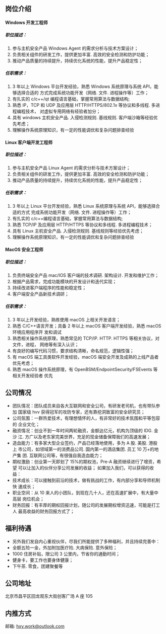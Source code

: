 ## 岗位介绍
#### Windows 开发工程师
##### 职位描述：
1. 参与主机安全产品 Windows Agent 的需求分析与技术方案设计；
2. 负责相关组件的研发工作，提供更加丰富. 高效的安全检测和防护功能；
3. 推动产品质量的持续提升，持续优化系统的性能，提升产品稳定性；
##### 任职需求：
1. 3 年以上 Windows 平台开发经验，熟悉 Windows 系统原理与系统 API，能够选择合适的
   方式完成系统功能开发（网络. 文件. 进程操作等）工作；
2. 有扎实的 c/c++/qt 编程语言基础，掌握常用算法与数据结构;
3. 熟悉 IP，TCP 和 UDP 及应用层 HTTP/HTTPS/802.1x 等协议和多线程. 多进程编程技术，
   对虚拟专用网络有经验者加分；
4. 具有 windows 主机安全产品. 入侵检测规则. 基线规则. 客户端沙箱等经验优先考虑；
5. 理解操作系统原理知识，有一定的性能调优和复杂问题排查经验  
#### Linux 客户端开发工程师
##### 职位描述：
1. 参与主机安全产品 Linux Agent 的需求分析与技术方案设计；
2. 负责相关组件的研发工作，提供更加丰富. 高效的安全检测和防护功能；
3. 推动产品质量的持续提升，持续优化系统的性能，提升产品稳定性；
##### 任职需求：
1. 3 年以上 Linux 平台开发经验，熟悉 Linux 系统原理与系统 API，能够选择合适的方式
完成系统功能开发（网络. 文件. 进程操作等）工作；
2. 有扎实的 c/c++编程语言基础，掌握常用算法与数据结构;
3. 熟悉 TCP/IP 及应用层 HTTP/HTTPS 等协议和多线程. 多进程编程技术；
4. 具有 Linux 主机安全产品. 入侵检测规则. 基线规则等经验优先考虑；
5. 理解操作系统原理知识，有一定的性能调优和复杂问题排查经验  
#### MacOS 安全工程师
##### 职位描述：
1.  负责终端安全产品 mac/IOS 客户端的技术调研. 架构设计. 开发和维护工作；
2. 根据产品需求，完成功能模块的开发设计和迭代实现；
3. 持续改进客户端程序的性能和稳定性；
4. 客户端安全产品新技术调研；
##### 任职需求：
1. 3 年以上开发经验，熟练使用 macOS 上相关开发语言；
2. 熟悉 C/C++语言开发；具备 2 年以上 macOS 客户端开发经验，熟悉 macOS 环境应用程序开
发和调试
3. 熟悉相关操作系统原理，熟悉常见的 TCP/IP. HTTP. HTTPS 等相关协议，对文件，进程，
网络等有深入认识；
4. 有良好的编写代码习惯，要求结构清晰，命名规范，逻辑性强；
5. 有 macOS 端工具类软件开发经验，macOS 端安全开发及成熟的上线产品者优先考虑；
6. 熟悉 macOS 操作系统原理，有 OpenBSM/EndpointSecurity/FSEvents 等相关开发经验者
优先  

## 公司情况
- 团队情况：团队成员来自各大互联网和安全公司，有研发老司机，也有带队参加
  国家级 hvv 获得冠军的攻防专家，还有靠挖洞致富的安全研究员；
- 公司氛围：一群热爱技术，有理想情怀的人，有非常好的技术氛围和平等包容的
  企业文化；
- 融资情况：创业不到一年时间两轮融资，金额达亿元，机构为顶级的 IDG. 金沙
  江. 方广以及老东家完美世界，充足的现金储备保障我们的高速发展；
- 造血能力：有多家大型企业签约，产品已经落地使用，多为 A 股. 美股. 港股上
  市公司，如领域第一的消费品公司. 国内第一的酒店集团. 员工 10 万+的地产集
  团. 互联网公司等，有很强自我造血能力；
- 期权激励：创业第一天即划了 15%的期权池，Pre-A 融资继续进行了增资，希望
  可以让加入的伙伴分享公司发展的收益；
  如果加入我们，可以获得的收益：
- 技术成长：可以接触到前沿的技术，做有挑战的工作，有内部分享和导师机制快
  速成长；
- 职业空间：从 10 来人的小团队，到现在几十人，还在高速扩展中，有大量中高层
  岗位机会；
- 财务回报：有丰厚的期权回报计划，随公司的发展期权增资迅速，可能是打工人
  最高收益的财务回报方式了；

## 福利待遇
- 另外我们发自内心重视伙伴，尽我们所能提供了多种福利，并且持续完善中：
- 全额五险一金，外加附加医疗险. 大病保险. 意外保险；
- 1000 住房补贴，限公司 3 公里内，节省你的通勤时间；
- 健身卡，要工作也要身体健康；
- 下午茶. 零食，团建聚餐等  

## 公司地址
北京市昌平区回龙观东大街创客广场 A 座 105

## 内推方式
邮箱: hxy.work@outlook.com